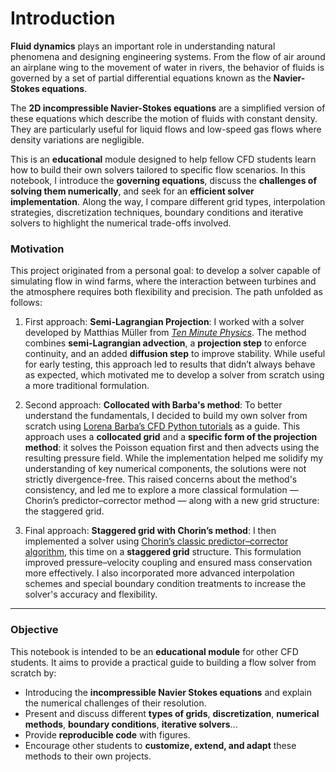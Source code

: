 # Introduction

**Fluid dynamics** plays an important role in understanding natural phenomena and designing engineering systems. From the flow of air around an airplane wing to the movement of water in rivers, the behavior of fluids is governed by a set of partial differential equations known as the **Navier-Stokes equations**.

The  **2D incompressible Navier-Stokes equations** are a simplified version of these equations which describe the motion of fluids with constant density. They are particularly useful for liquid flows and low-speed gas flows where density variations are negligible.

This is an **educational** module designed to help fellow CFD students learn how to build their own solvers tailored to specific flow scenarios. In this notebook, I introduce the **governing equations**, discuss the **challenges of solving them numerically**, and seek for an **efficient solver implementation**. Along the way, I compare different grid types, interpolation strategies, discretization techniques, boundary conditions and iterative solvers to highlight the numerical trade-offs involved. 
 
### Motivation

This project originated from a personal goal: to develop a solver capable of simulating flow in wind farms, where the interaction between turbines and the atmosphere requires both flexibility and precision. The path unfolded as follows:

1. First approach: **Semi-Lagrangian Projection**: I worked with a solver developed by Matthias Müller from [*Ten Minute Physics*][muller]. The method combines **semi-Lagrangian advection**, a **projection step** to enforce continuity, and an added **diffusion step** to improve stability. While useful for early testing, this approach led to results that didn’t always behave as expected, which motivated me to develop a solver from scratch using a more traditional formulation.

2. Second approach: **Collocated with Barba's method**: To better understand the fundamentals, I decided to build my own solver from scratch using [Lorena Barba’s CFD Python tutorials][barba] as a guide. This approach uses a **collocated grid** and a **specific form of the projection method**: it solves the Poisson equation first and then advects using the resulting pressure field. While the implementation helped me solidify my understanding of key numerical components, the solutions were not strictly divergence-free. This raised concerns about the method's consistency, and led me to explore a more classical formulation — Chorin’s predictor–corrector method — along with a new grid structure: the staggered grid.

3. Final approach: **Staggered grid with Chorin’s method**: I then implemented a solver using [Chorin’s classic predictor–corrector algorithm][chorin], this time on a **staggered grid** structure. This formulation improved pressure–velocity coupling and ensured mass conservation more effectively. I also incorporated more advanced interpolation schemes and special boundary condition treatments to increase the solver's accuracy and flexibility.

---
[muller]: https://github.com/matthias-research/pages/blob/master/tenMinutePhysics/17-fluidSim.html "Matthias Müller's Ten Minute Physics: Fluid Simulation"
[barba]: https://github.com/barbagroup/CFDPython "Lorena Barba's CFD Python Tutorials"
[chorin]: https://math.berkeley.edu/~chorin/chorin68.pdf "A.J. Chorin (1968) – Numerical Solution of the Navier-Stokes Equations"


### Objective

This notebook is intended to be an **educational module** for other CFD students. It aims to provide a practical guide to building a flow solver from scratch by:

- Introducing the **incompressible Navier Stokes equations** and explain the numerical challenges of their resolution.   
- Present and discuss different **types of grids**, **discretization**, **numerical methods**, **boundary conditions**, **iterative solvers**...   
- Provide **reproducible code** with figures. 
- Encourage other students to **customize, extend, and adapt** these methods to their own projects.



